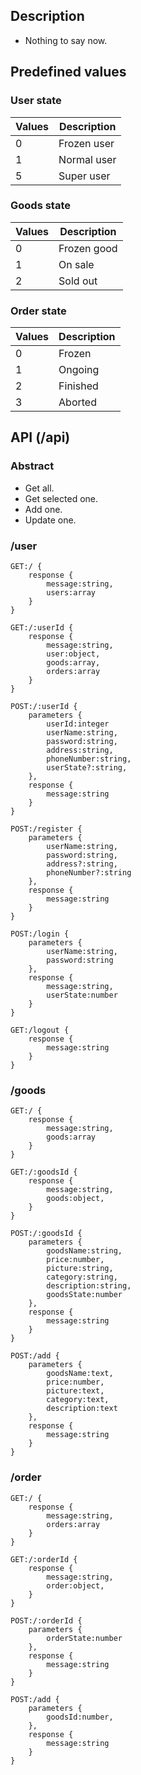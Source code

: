 ## Description
+ Nothing to say now.

## Predefined values
### User state
|Values|Description|
|---|---|
|0|Frozen user|
|1|Normal user|
|5|Super user|

### Goods state
|Values|Description|
|---|---|
|0|Frozen good|
|1|On sale|
|2|Sold out|

### Order state
|Values|Description|
|---|---|
|0|Frozen|
|1|Ongoing|
|2|Finished|
|3|Aborted|

## API (/api)
### Abstract
+ Get all.
+ Get selected one.
+ Add one.
+ Update one.

### /user
```
GET:/ {
    response {
        message:string,
        users:array
    }
}

GET:/:userId {
    response {
        message:string,
        user:object,
        goods:array,
        orders:array
    }
}

POST:/:userId {
    parameters {
        userId:integer
        userName:string,
        password:string,
        address:string,
        phoneNumber:string,
        userState?:string,
    },
    response {
        message:string
    }
}

POST:/register {
    parameters {
        userName:string,
        password:string,
        address?:string,
        phoneNumber?:string
    },
    response {
        message:string
    }
}

POST:/login {
    parameters {
        userName:string,
        password:string
    },
    response {
        message:string,
        userState:number
    }
}

GET:/logout {
    response {
        message:string
    }
}
```

### /goods
```
GET:/ {
    response {
        message:string,
        goods:array
    }
}

GET:/:goodsId {
    response {
        message:string,
        goods:object,
    }
}

POST:/:goodsId {
    parameters {
        goodsName:string,
        price:number,
        picture:string,
        category:string,
        description:string,
        goodsState:number
    },
    response {
        message:string
    }
}

POST:/add {
    parameters {
        goodsName:text,
        price:number,
        picture:text,
        category:text,
        description:text
    },
    response {
        message:string
    }
}
```

### /order
```
GET:/ {
    response {
        message:string,
        orders:array
    }
}

GET:/:orderId {
    response {
        message:string,
        order:object,
    }
}

POST:/:orderId {
    parameters {
        orderState:number
    },
    response {
        message:string
    }
}

POST:/add {
    parameters {
        goodsId:number,
    },
    response {
        message:string
    }
}
```
